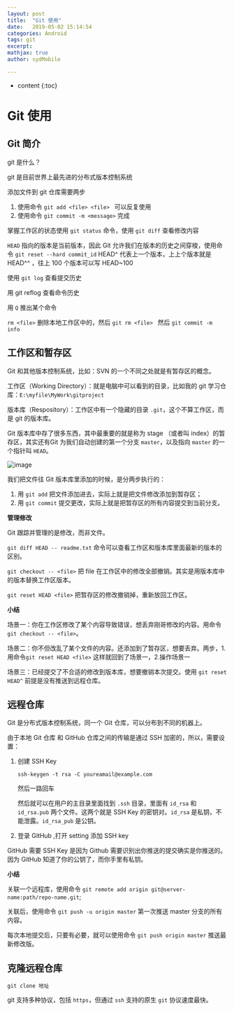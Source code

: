 ```yaml
---
layout: post
title:  "Git 使用"
date:   2019-05-02 15:14:54
categories: Android
tags: git
excerpt: 
mathjax: true
author: sydMobile

---
```


* content
{:toc}








 



# Git 使用

## Git 简介

git 是什么？

git 是目前世界上最先进的分布式版本控制系统

添加文件到 git 仓库需要两步

1. 使用命令 `git add <file> <file> ` 可以反复使用
2. 使用命令 `git commit -m <message>` 完成

掌握工作区的状态使用 `git status` 命令，使用 `git diff` 查看修改内容

`HEAD` 指向的版本是当前版本，因此 Git 允许我们在版本的历史之间穿梭，使用命令 `git reset --hard commit_id`  HEAD^ 代表上一个版本，上上个版本就是 HEAD^^ ，往上 100 个版本可以写 HEAD~100

使用 `git log` 查看提交历史

用 git reflog 查看命令历史

用 `Q` 推出某个命令

`rm <file>` 删除本地工作区中的，然后 `git rm <file> ` 然后  `git commit -m info`



## 工作区和暂存区

Git 和其他版本控制系统，比如：SVN 的一个不同之处就是有暂存区的概念。

工作区（Working Directory）：就是电脑中可以看到的目录，比如我的 git 学习仓库：`E:\myfile\MyWork\gitproject`

版本库（Respository）：工作区中有一个隐藏的目录 `.git`，这个不算工作区，而是 git 的版本库。

Git 版本库中存了很多东西，其中最重要的就是称为 stage （或者叫 index）的暂存区，其实还有Git 为我们自动创建的第一个分支 `master`，以及指向 `master` 的一个指针叫 `HEAD`。

![image](http://upload-images.jianshu.io/upload_images/6737388-d4797a445dc142a4?imageMogr2/auto-orient/strip%7CimageView2/2/w/1240)

我们把文件往 Git 版本库里添加的时候，是分两步执行的：

1. 用 `git add` 把文件添加进去，实际上就是把文件修改添加到暂存区；
2. 用 `git commit` 提交更改，实际上就是把暂存区的所有内容提交到当前分支。



**管理修改**

Git 跟踪并管理的是修改，而非文件。

`git diff HEAD -- readme.txt` 命令可以查看工作区和版本库里面最新的版本的区别。

`git checkout -- <file>` 把 file 在工作区中的修改全部撤销。其实是用版本库中的版本替换工作区版本。

`git reset HEAD <file>` 把暂存区的修改撤销掉，重新放回工作区。

**小结**

场景一：你在工作区修改了某个内容导致错误，想丢弃刚哥修改的内容。用命令 `git checkout -- <file>`。

场景二：你不但改乱了某个文件的内容。还添加到了暂存区，想要丢弃。两步，1.用命令`git reset HEAD <file>` 这样就回到了场景一，2.操作场景一

场景三：已经提交了不合适的修改到版本库，想要撤销本次提交。使用 `git reset HEAD^`  前提是没有推送到远程仓库。



## 远程仓库

Git 是分布式版本控制系统，同一个 Git 仓库，可以分布到不同的机器上。

由于本地 Git 仓库 和 GitHub 仓库之间的传输是通过 SSH 加密的，所以，需要设置：

1. 创建 SSH Key

   `ssh-keygen -t rsa -C youreamail@example.com`  

   然后一路回车

   然后就可以在用户的主目录里面找到 `.ssh` 目录，里面有 `id_rsa` 和 `id_rsa.pub` 两个文件。这两个就是 SSH Key 的密钥对。`id_rsa` 是私钥，不能泄露。`id_rsa_pub` 是公钥。

2. 登录 GitHub ,打开 setting 添加 SSH key

GitHub 需要 SSH Key 是因为 Github 需要识别出你推送的提交确实是你推送的。因为 GitHub 知道了你的公钥了，而你手里有私钥。

**小结**

关联一个远程库，使用命令 `git remote add origin git@server-name:path/repo-name.git`;

关联后，使用命令 `git push -u origin master` 第一次推送 master 分支的所有内容。

每次本地提交后，只要有必要，就可以使用命令 `git push origin master` 推送最新修改版。

## 克隆远程仓库

`git clone 地址`

git 支持多种协议，包括 `https`，但通过 `ssh` 支持的原生 `git` 协议速度最快。


